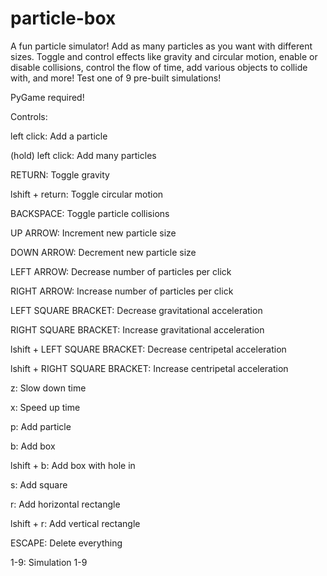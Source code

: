 # particle-box
A fun particle simulator! Add as many particles as you want with different sizes. Toggle and control effects like gravity and circular motion, enable or disable collisions, control the flow of time, add various objects to collide with, and more! Test one of 9 pre-built simulations!

PyGame required!


Controls:

left click: Add a particle

(hold) left click: Add many particles

RETURN: Toggle gravity

lshift + return: Toggle circular motion

BACKSPACE: Toggle particle collisions

UP ARROW: Increment new particle size

DOWN ARROW: Decrement new particle size

LEFT ARROW: Decrease number of particles per click

RIGHT ARROW: Increase number of particles per click

LEFT SQUARE BRACKET: Decrease gravitational acceleration

RIGHT SQUARE BRACKET: Increase gravitational acceleration

lshift + LEFT SQUARE BRACKET: Decrease centripetal acceleration

lshift + RIGHT SQUARE BRACKET: Increase centripetal acceleration

z: Slow down time

x: Speed up time

p: Add particle

b: Add box

lshift + b: Add box with hole in

s: Add square

r: Add horizontal rectangle

lshift + r: Add vertical rectangle

ESCAPE: Delete everything

1-9: Simulation 1-9
